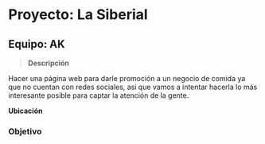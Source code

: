 # Proyecto: La Siberial
## Equipo: AK
> **Descripción**

Hacer una página web para darle promoción a un negocio de comida ya que no cuentan con redes sociales, asi que vamos a intentar hacerla lo más interesante posible para captar la atención de la gente.

**Ubicación**

### Objetivo
